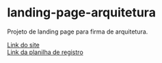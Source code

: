 # landing-page-arquitetura
Projeto de landing page para firma de arquitetura.

[Link do site](https://landing-page-architectura.netlify.app/)<br/>
[Link da planilha de registro](https://docs.google.com/spreadsheets/d/1oSIAToyrJkgiWgEFf93K24hw_zEubuwIjo_EOrKbyho/edit#gid=0)
